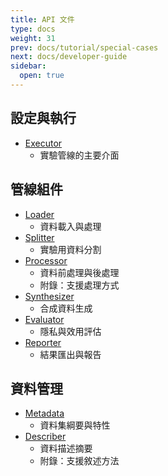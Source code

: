 ```yaml
---
title: API 文件
type: docs
weight: 31
prev: docs/tutorial/special-cases
next: docs/developer-guide
sidebar:
  open: true
---
```



## 設定與執行
- [Executor](./executor)
  - 實驗管線的主要介面

## 管線組件
- [Loader](./loader)
  - 資料載入與處理
- [Splitter](./splitter)
  - 實驗用資料分割
- [Processor](./processor)
  - 資料前處理與後處理
  - 附錄：支援處理方式
- [Synthesizer](./synthesizer)
  - 合成資料生成
- [Evaluator](./evaluator)
  - 隱私與效用評估
- [Reporter](./reporter)
  - 結果匯出與報告

## 資料管理
- [Metadata](./metadata)
  - 資料集綱要與特性
- [Describer](./describer)
  - 資料描述摘要
  - 附錄：支援敘述方法